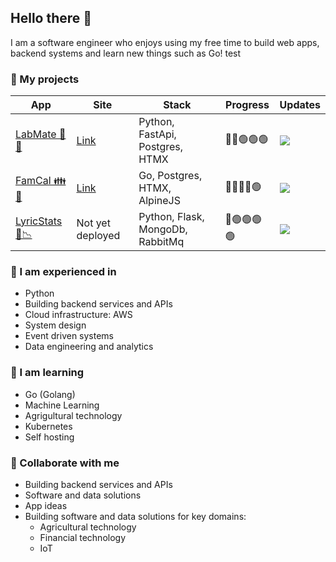 ## Hello there 👋

I am a software engineer who enjoys using my free time to build web apps, backend systems and learn new things such as Go!
test
### 🔭 My projects
| App | Site | Stack | Progress | Updates |
| --- | --- | --- | --- | --- | 
| [LabMate 🥼🧪](https://github.com/antgobar/labmate) | [Link](https://labmate.ant0n.uk) | Python, FastApi, Postgres, HTMX | 🔴🔴🟢🟢🟢 | ![](https://img.shields.io/github/last-commit/antgobar/labmate?style=flat) |
| [FamCal 👪 📆](https://github.com/antgobar/famcal) | [Link](https://famcal.ant0n.uk) | Go, Postgres, HTMX, AlpineJS | 🔴🔴🔴🔴🟢 | ![](https://img.shields.io/github/last-commit/antgobar/famcal?style=flat) |
| [LyricStats 🎵📉](https://github.com/antgobar/lyrics_analytics) | Not yet deployed | Python, Flask, MongoDb, RabbitMq | 🔴🟢🟢🟢🟢 | ![](https://img.shields.io/github/last-commit/antgobar/lyrics_analytics?style=flat) |

### 💬 I am experienced in
- Python
- Building backend services and APIs
- Cloud infrastructure: AWS
- System design
- Event driven systems
- Data engineering and analytics

### 🌱 I am learning
- Go (Golang)
- Machine Learning
- Agrigultural technology
- Kubernetes
- Self hosting

### 👯 Collaborate with me
- Building backend services and APIs
- Software and data solutions
- App ideas
- Building software and data solutions for key domains:
  - Agricultural technology
  - Financial technology
  - IoT




